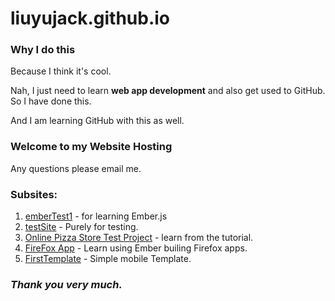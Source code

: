 # liuyujack.github.io

###	Why I do this
Because I think it's cool.

Nah, I just need to learn **web app development** and also get used to GitHub.
So I have done this.

And I am learning GitHub with this as well.

### Welcome to my Website Hosting

Any questions please email me.

### Subsites:
1. [emberTest1](http://liuyujack.github.io/emberTest1) - for learning Ember.js
2. [testSite](http://liuyujack.github.io/testSite) - Purely for testing.
3. [Online Pizza Store Test Project](http://liuyujack.github.io/OnlinePizza) - learn from the tutorial.
4. [FireFox App](http://liuyujack.github.io/FFOS-App) - Learn using Ember builing Firefox apps.
5. [FirstTemplate](http://liuyujack.github.io/firsttemplate.html) - Simple mobile Template.

### _Thank you very much._
